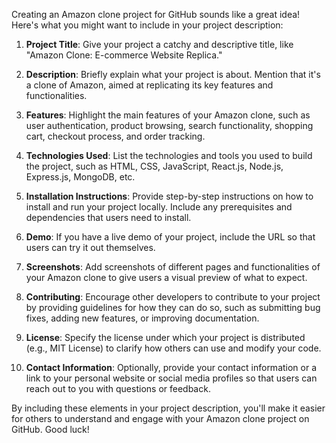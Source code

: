 Creating an Amazon clone project for GitHub sounds like a great idea! Here's what you might want to include in your project description:

1. **Project Title**: Give your project a catchy and descriptive title, like "Amazon Clone: E-commerce Website Replica."

2. **Description**: Briefly explain what your project is about. Mention that it's a clone of Amazon, aimed at replicating its key features and functionalities.

3. **Features**: Highlight the main features of your Amazon clone, such as user authentication, product browsing, search functionality, shopping cart, checkout process, and order tracking.

4. **Technologies Used**: List the technologies and tools you used to build the project, such as HTML, CSS, JavaScript, React.js, Node.js, Express.js, MongoDB, etc.

5. **Installation Instructions**: Provide step-by-step instructions on how to install and run your project locally. Include any prerequisites and dependencies that users need to install.

6. **Demo**: If you have a live demo of your project, include the URL so that users can try it out themselves.

7. **Screenshots**: Add screenshots of different pages and functionalities of your Amazon clone to give users a visual preview of what to expect.

8. **Contributing**: Encourage other developers to contribute to your project by providing guidelines for how they can do so, such as submitting bug fixes, adding new features, or improving documentation.

9. **License**: Specify the license under which your project is distributed (e.g., MIT License) to clarify how others can use and modify your code.

10. **Contact Information**: Optionally, provide your contact information or a link to your personal website or social media profiles so that users can reach out to you with questions or feedback.

By including these elements in your project description, you'll make it easier for others to understand and engage with your Amazon clone project on GitHub. Good luck!
